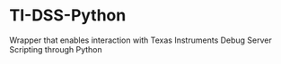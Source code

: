 # TI-DSS-Python
Wrapper that enables interaction with Texas Instruments Debug Server Scripting through Python
